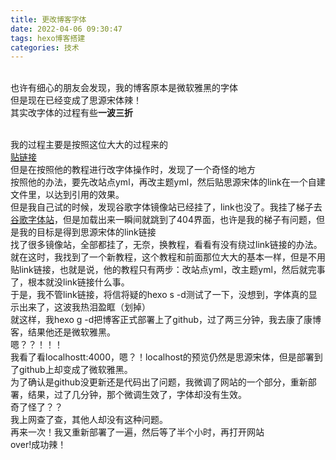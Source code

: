 ```yaml
---
title: 更改博客字体
date: 2022-04-06 09:30:47
tags: hexo博客搭建
categories: 技术
---
```

<br>也许有细心的朋友会发现，我的博客原本是微软雅黑的字体
<br>但是现在已经变成了思源宋体辣！
<br>其实改字体的过程有些**一波三折**
<!-- more -->
<br>我的过程主要是按照这位大大的过程来的
<br>[贴链接](http://www.chenlianhan.com/2020/03/20/HEXO-NEXT%E7%95%8C%E9%9D%A2%E7%BE%8E%E5%8C%96%EF%BC%88%E6%8C%81%E7%BB%AD%E6%9B%B4%E6%96%B0%EF%BC%89/#more)
<br>但是在按照他的教程进行改字体操作时，发现了一个奇怪的地方
<br>按照他的办法，要先改站点yml，再改主题yml，然后贴思源宋体的link在一个自建文件里，以达到引用的效果。
<br>但是我自己试的时候，发现谷歌字体镜像站已经挂了，link也没了。我挂了梯子去[谷歌字体站](font.google.com)，但是加载出来一瞬间就跳到了404界面，也许是我的梯子有问题，但是我的目标是得到思源宋体的link链接
<br>找了很多镜像站，全部都挂了，无奈，换教程，看看有没有绕过link链接的办法。
<br>就在这时，我找到了一个新教程，这个教程和前面那位大大的基本一样，但是不用贴link链接，也就是说，他的教程只有两步：改站点yml，改主题yml，然后就完事了，根本就没link链接什么事。
<br>于是，我不管link链接，将信将疑的hexo s -d测试了一下，没想到，字体真的显示出来了，这波我热泪盈眶（划掉）
<br>就这样，我hexo g -d把博客正式部署上了github，过了两三分钟，我去康了康博客，结果他还是微软雅黑。
<br>嗯？？！！！
<br>我看了看localhostt:4000，嗯？！localhost的预览仍然是思源宋体，但是部署到了github上却变成了微软雅黑。
<br>为了确认是github没更新还是代码出了问题，我微调了网站的一个部分，重新部署，结果，过了几分钟，那个微调生效了，字体却没有生效。
<br>奇了怪了？？
<br>我上网查了查，其他人却没有这种问题。
<br>再来一次！我又重新部署了一遍，然后等了半个小时，再打开网站
<br>over!成功辣！